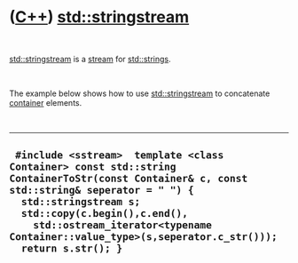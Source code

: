 
 

 

 

 

 

([C++](Cpp.md)) [std::stringstream](CppStringstream.md)
=========================================================

 

[std::stringstream](CppStringstream.md) is a [stream](CppStream.md)
for [std::strings](CppString.md).

 

The example below shows how to use
[std::stringstream](CppStringstream.md) to concatenate
[container](CppContainer.md) elements.

 

  ---------------------------------------------------------------------------------------------------------------------------------------------------------------------------------------------------------------------------------------------------------------------------------------------------------
  ` #include <sstream>  template <class Container> const std::string ContainerToStr(const Container& c, const std::string& seperator = " ") {   std::stringstream s;   std::copy(c.begin(),c.end(),     std::ostream_iterator<typename Container::value_type>(s,seperator.c_str()));   return s.str(); }`
  ---------------------------------------------------------------------------------------------------------------------------------------------------------------------------------------------------------------------------------------------------------------------------------------------------------

 

 

 

 

 

 

